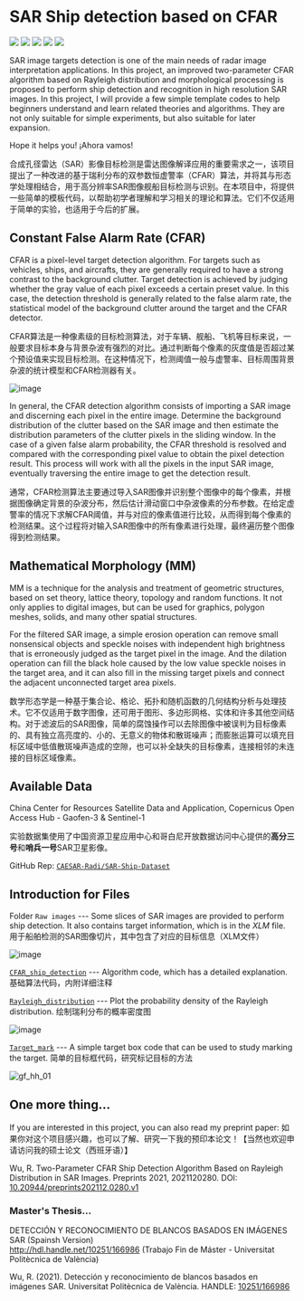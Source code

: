 # SAR Ship detection based on CFAR
![](https://img.shields.io/static/v1?label=%F0%9F%8C%9F&message=If%20Useful&style=flat&color=BC4E99)
![](https://img.shields.io/github/stars/Rc-W024/SAR_Ship_detection_CFAR.svg)
![](https://img.shields.io/github/forks/Rc-W024/SAR_Ship_detection_CFAR.svg)
![](https://img.shields.io/github/issues/Rc-W024/SAR_Ship_detection_CFAR.svg)
![](https://img.shields.io/github/license/Rc-W024/SAR_Ship_detection_CFAR.svg)

SAR image targets detection is one of the main needs of radar image interpretation applications. In this project, an improved two-parameter CFAR algorithm based on Rayleigh distribution and morphological processing is proposed to perform ship detection and recognition in high resolution SAR images. In this project, I will provide a few simple template codes to help beginners understand and learn related theories and algorithms. They are not only suitable for simple experiments, but also suitable for later expansion. 

Hope it helps you! ¡Ahora vamos!

合成孔径雷达（SAR）影像目标检测是雷达图像解译应用的重要需求之一，该项目提出了一种改进的基于瑞利分布的双参数恒虚警率（CFAR）算法，并将其与形态学处理相结合，用于高分辨率SAR图像舰船目标检测与识别。在本项目中，将提供一些简单的模板代码，以帮助初学者理解和学习相关的理论和算法。它们不仅适用于简单的实验，也适用于今后的扩展。

## Constant False Alarm Rate (CFAR)
CFAR is a pixel-level target detection algorithm. For targets such as vehicles, ships, and aircrafts, they are generally required to have a strong contrast to the background clutter. Target detection is achieved by judging whether the gray value of each pixel exceeds a certain preset value. In this case, the detection threshold is generally related to the false alarm rate, the statistical model of the background clutter around the target and the CFAR detector.

CFAR算法是一种像素级的目标检测算法，对于车辆、舰船、飞机等目标来说，一般要求目标本身与背景杂波有强烈的对比。通过判断每个像素的灰度值是否超过某个预设值来实现目标检测。在这种情况下，检测阈值一般与虚警率、目标周围背景杂波的统计模型和CFAR检测器有关。

![image](https://user-images.githubusercontent.com/97808991/149919888-7098ff76-ead1-4d0f-9dfd-b47c1d5d6aec.png)

In general, the CFAR detection algorithm consists of importing a SAR image and discerning each pixel in the entire image. Determine the background distribution of the clutter based on the SAR image and then estimate the distribution parameters of the clutter pixels in the sliding window. In the case of a given false alarm probability, the CFAR threshold is resolved and compared with the corresponding pixel value to obtain the pixel detection result. This process will work with all the pixels in the input SAR image, eventually traversing the entire image to get the detection result.

通常，CFAR检测算法主要通过导入SAR图像并识别整个图像中的每个像素，并根据图像确定背景的杂波分布，然后估计滑动窗口中杂波像素的分布参数。在给定虚警率的情况下求解CFAR阈值，并与对应的像素值进行比较，从而得到每个像素的检测结果。这个过程将对输入SAR图像中的所有像素进行处理，最终遍历整个图像得到检测结果。

## Mathematical Morphology (MM)
MM is a technique for the analysis and treatment of geometric structures, based on set theory, lattice theory, topology and random functions. It not only applies to digital images, but can be used for graphics, polygon meshes, solids, and many other spatial structures.

For the filtered SAR image, a simple erosion operation can remove small nonsensical objects and speckle noises with independent high brightness that is erroneously judged as the target pixel in the image. And the dilation operation can fill the black hole caused by the low value speckle noises in the target area, and it can also fill in the missing target pixels and connect the adjacent unconnected target area pixels.

数学形态学是一种基于集合论、格论、拓扑和随机函数的几何结构分析与处理技术。它不仅适用于数字图像，还可用于图形、多边形网格、实体和许多其他空间结构。对于滤波后的SAR图像，简单的腐蚀操作可以去除图像中被误判为目标像素的、具有独立高亮度的、小的、无意义的物体和散斑噪声；而膨胀运算可以填充目标区域中低值散斑噪声造成的空隙，也可以补全缺失的目标像素，连接相邻的未连接的目标区域像素。

## Available Data
China Center for Resources Satellite Data and Application, Copernicus Open Access Hub - Gaofen-3 & Sentinel-1

实验数据集使用了中国资源卫星应用中心和哥白尼开放数据访问中心提供的**高分三号**和**哨兵一号**SAR卫星影像。

GitHub Rep: [`CAESAR-Radi/SAR-Ship-Dataset`](https://github.com/CAESAR-Radi/SAR-Ship-Dataset)

## Introduction for Files
Folder `Raw images` --- Some slices of SAR images are provided to perform ship detection. It also contains target information, which is in the *XLM* file. 用于船舶检测的SAR图像切片，其中包含了对应的目标信息（XLM文件）

![image](https://user-images.githubusercontent.com/97808991/149931264-456b8d39-c7f2-423b-ba48-a471109e8844.png)

[`CFAR_ship_detection`](https://github.com/Rc-W024/SAR_Ship_detection_CFAR/blob/main/CAFR_ship_detection.m) --- Algorithm code, which has a detailed explanation. 基础算法代码，内附详细注释

[`Rayleigh_distribution`](https://github.com/Rc-W024/SAR_Ship_detection_CFAR/blob/main/Rayleigh_distribution.m) --- Plot the probability density of the Rayleigh distribution. 绘制瑞利分布的概率密度图

![image](https://user-images.githubusercontent.com/97808991/149931239-b8c9b1b2-2e62-40c5-acec-c2fac02278e4.png)

[`Target_mark`](https://github.com/Rc-W024/SAR_Ship_detection_CFAR/blob/main/Target_mark.m) --- A simple target box code that can be used to study marking the target. 简单的目标框代码，研究标记目标的方法

![gf_hh_01](https://user-images.githubusercontent.com/97808991/149931364-a7f6d9e7-230b-4d32-b9d8-912184051510.png)

## One more thing...
If you are interested in this project, you can also read my preprint paper: 如果你对这个项目感兴趣，也可以了解、研究一下我的预印本论文！【当然也欢迎申请访问我的硕士论文（西班牙语）】

Wu, R. Two-Parameter CFAR Ship Detection Algorithm Based on Rayleigh Distribution in SAR Images. Preprints 2021, 2021120280. DOI: [10.20944/preprints202112.0280.v1](https://doi.org/10.20944/preprints202112.0280.v1)

### Master's Thesis...
DETECCIÓN Y RECONOCIMIENTO DE BLANCOS BASADOS EN IMÁGENES SAR (Spainsh Version)<br>http://hdl.handle.net/10251/166986 (Trabajo Fin de Máster - Universitat Politècnica de València)

Wu, R. (2021). Detección y reconocimiento de blancos basados en imágenes SAR. Universitat Politècnica de València. HANDLE: [10251/166986](http://hdl.handle.net/10251/166986)
